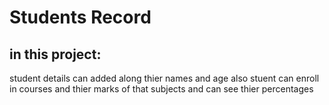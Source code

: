 # Students Record
## in this project:
student details can added along thier names and age also stuent can enroll in courses and thier marks of that subjects and can see thier percentages
